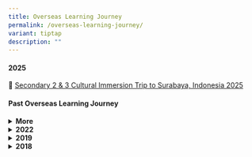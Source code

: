 ```yaml
---
title: Overseas Learning Journey
permalink: /overseas-learning-journey/
variant: tiptap
description: ""
---
```

<h4>2025</h4>
<p>📌 <a href="https://www.regentsec.moe.edu.sg/secondary-2-3-cultural-immersion-trip-to-surabaya-indonesia-2025/" rel="noopener nofollow" target="_blank">Secondary 2 &amp; 3 Cultural Immersion Trip to Surabaya, Indonesia 2025</a>
</p>
<h4>Past Overseas Learning Journey</h4>
<div data-type="detailGroup" class="isomer-accordion-group isomer-accordion isomer-accordion-white">
<details class="isomer-details">
<summary><strong>More</strong>
</summary>
<div data-type="detailsContent" class="isomer-details-content">
<p><strong>2024</strong>
</p>
<p>📌 <a href="https://www.regentsec.moe.edu.sg/latest-announcement/highlights/secondary-3-cultural-immersion-trip-to-ho-chi-minh-city/" rel="noopener nofollow" target="_blank">Secondary 3 Cultural Immersion Trip to Ho Chi Minh City</a>
</p>
<p>📌 <a href="https://www.regentsec.moe.edu.sg/latest-announcement/highlights/secondary-2-cultural-immersion-programme-to-johore-and-malacca/" rel="noopener nofollow" target="_blank">Secondary 2 Cultural Immersion Programme to Johore and Malacca</a>
</p>
<p>📌 <a href="/overseas-cultural-immersion-trip-to-surabaya/" rel="noopener nofollow" target="_blank">Overseas Cultural Immersion Trip to Surabaya</a>
</p>
<p></p>
<p></p>
<p><strong>2018</strong>
</p>
<p>📌 <a href="https://www.regentsec.moe.edu.sg/2018-olj/" rel="noopener nofollow" target="_blank">2018 Overseas Learning Journey</a>
</p>
</div>
</details>
</div>
<div data-type="detailGroup" class="isomer-accordion isomer-accordion-white">
<details class="isomer-details">
<summary><strong>2022</strong>
</summary>
<div data-type="detailsContent" class="isomer-details-content">
<p></p>
<h4><strong>Visit by Delegates from the Embassy of the People’s Republic of China</strong></h4>
<p>On 22 July 2022, Regent Secondary School played host to a special group
of delegates: Education Counselor Mr Kang Kai, Minister Counselor Mr Zhou
Yu Yun, Second Secretary Mr Qiao Dan, and Mr Li Dian, Attache from the
Embassy of the People’s Republic of China.</p>
<p>After a warm welcome by our Principal, HOD/MTL Mr Phang Yuh Koon shared
more about our school’s implementation of the Character and Citizenship
Education (CCE) syllabus with the delegates. To gain more insight into
how CCE has impacted Regenites, our visitors engaged in a dialogue session
with 25 Secondary Three students who were proud to share their school experiences.
There was also a lively Q&amp;A session on issues pertaining to CCE with
our school’s Key Personnel.</p>
<p>At the end of the dialogue session, Mr Kang Kai was presented with a painting
of our school to commemorate this very special day.</p>
<p>As CCA is an integral part of students’ holistic development and where
many teachable moments in CCE may be gleaned, the delegates also embarked
on a school tour which featured our vibrant Uniformed Group, Sports, and
Performing Arts CCAs.</p>
<p>It was a truly fruitful visit, and we look forward to more enriching collaborations
with the Chinese Embassy as well as immersion programmes with our twinning
school in China!</p>
<p>2022年7月22日,&nbsp;励正中学热烈欢迎来自中国驻新加坡大使馆的康凯教育参赞、周余云公使衔参赞,&nbsp;乔丹二等秘书以及李典随员的到访。</p>
<p>我校校长迎接了贵宾们并致辞，母语部彭育坤主任向贵宾们分享了励正的品格道德与国民教育的教学与落实情况。为了进一步了解其内容,&nbsp;贵宾们也与我校的25名中三年级的学生们进行了交流与互动。学生们踊跃发言，分享了有关品格道德与国民教育的学习经历和感受。此外，校方管理层团队与来宾们进行了问与答环节，就有关德育教学展开了深入和细致的讨论。</p>
<p>交流与讨论环节后，校长献上了一幅励正校园的画作给康凯教育参赞，以纪念这次会面。</p>
<p>课程辅助活动是塑造学生良好品格、促进学生全面发展的一个重要元素，来宾们也参观了我校的制服团体、体育和表演艺术团体等课程辅助活动，并大加赞赏。</p>
<p>此次会面在友好欢愉的气氛中进行，双方都获益良多。励正中学期待与中国驻新加坡大使馆有更多的协作与交流机会，并期待接下来的浸濡计划能够顺利开展并取得圆满成功！</p>
<div class="isomer-image-wrapper">
<img style="width: 100%" height="auto" width="100%" alt="" src="/images/Overseas%20Learning%20Journey/OLJ%202022/OLJ2022_1.jpg">
</div>
<div class="isomer-image-wrapper">
<img style="width: 100%" height="auto" width="100%" alt="" src="/images/Overseas%20Learning%20Journey/OLJ%202022/OLJ2022_2.jpeg">
</div>
<div class="isomer-image-wrapper">
<img style="width: 100%" height="auto" width="100%" alt="" src="/images/Overseas%20Learning%20Journey/OLJ%202022/OLJ2022_3.jpg">
</div>
<div class="isomer-image-wrapper">
<img style="width: 100%" height="auto" width="100%" alt="" src="/images/Overseas%20Learning%20Journey/OLJ%202022/OLJ2022_4.jpeg">
</div>
<div class="isomer-image-wrapper">
<img style="width: 100%" height="auto" width="100%" alt="" src="/images/Overseas%20Learning%20Journey/OLJ%202022/OLJ2022_5.jpeg">
</div>
<div class="isomer-image-wrapper">
<img style="width: 100%" height="auto" width="100%" alt="" src="/images/Overseas%20Learning%20Journey/OLJ%202022/OLJ2022_6.jpeg">
</div>
<p></p>
</div>
</details>
<details class="isomer-details">
<summary><strong>2019</strong>
</summary>
<div data-type="detailsContent" class="isomer-details-content">
<p></p>
<div class="isomer-image-wrapper">
<img style="width: 100%" height="auto" width="100%" alt="" src="/images/Overseas%20Learning%20Journey/OLJ%202019/OLJ2019_Vietnam%20Infographics.jpg">
</div>
<p></p>
</div>
</details>
<details class="isomer-details">
<summary><strong>2018</strong>
</summary>
<div data-type="detailsContent" class="isomer-details-content">
<p></p>
</div>
</details>
</div>
<p></p>